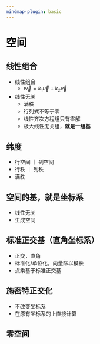 ```yaml
---
mindmap-plugin: basic
---
```

# 空间
 
## 线性组合
- 线性组合
	- $\vec w = k_1 \vec{u} + k_2 \vec{v}$
- 线性无关
	- 满秩
	- 行列式不等于零
	- 线性齐次方程组只有零解
	- 极大线性无关组，**就是一组基**
 
## 纬度
- 行空间 ｜ 列空间
- 行秩 ｜ 列秩
- 满秩
 
## 空间的基，就是坐标系
- 线性无关
- 生成空间
 
## 标准正交基（直角坐标系）
- 正交，直角
- 标准化/单位化，向量除以模长
- 点乘基于标准正交基

## 施密特正交化
- 不改变坐标系
- 在原有坐标系的上直接计算
 
## 零空间
